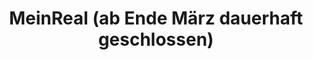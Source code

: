 ---
title: "MeinReal (ab Ende März dauerhaft geschlossen)"
url: /buehl/meinreal-ab-ende-maerz-dauerhaft-geschlossen/
shop: Supermarkt
---